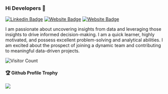 ### Hi Developers 👋

[![Linkedin Badge](https://img.shields.io/badge/-Suresh-blue?style=flat-square&logo=Linkedin&logoColor=white&link=linkedin.com/in/suresh-kanna-403793227/)](linkedin.com/in/suresh-kanna-403793227/)
[![Website Badge](https://img.shields.io/badge/WebSite-Suresh-green)](https://sk-portfolio-gules.vercel.app)
[![Website Badge](https://img.shields.io/badge/StackOverflow-Suresh-yellow)](https://stackoverflow.com/users/21170470/suresh-kanna-)

I am passionate about uncovering insights from data and leveraging those insights to drive informed decision-making. I am a quick learner, highly motivated, and possess excellent problem-solving and analytical abilities. I am excited about the prospect of joining a dynamic team and contributing to meaningful data-driven projects.


![Visitor Count](https://profile-counter.glitch.me/sureshkanna1071/count.svg)

<div>
  <h4>🏆 Github Profile Trophy</h4>
  <a href="https://github.com/ryo-ma/github-profile-trophy">
    <img src="https://github-profile-trophy.vercel.app/?username=sureshkanna1071&column=7"/>
  </a>
</div>


